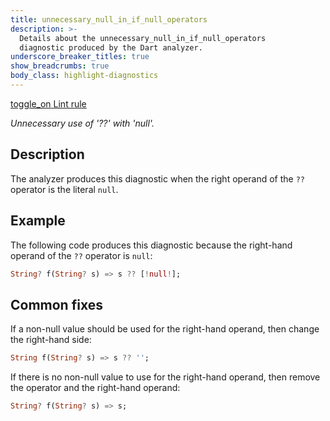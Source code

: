 ```yaml
---
title: unnecessary_null_in_if_null_operators
description: >-
  Details about the unnecessary_null_in_if_null_operators
  diagnostic produced by the Dart analyzer.
underscore_breaker_titles: true
show_breadcrumbs: true
body_class: highlight-diagnostics
---
```


<div class="tags">
  <a class="tag-label"
      href="/tools/linter-rules/unnecessary_null_in_if_null_operators"
      title="Learn about the lint rule that enables this diagnostic."
      aria-label="Learn about the lint rule that enables this diagnostic."
      target="_blank">
    <span class="material-symbols" aria-hidden="true">toggle_on</span>
    <span>Lint rule</span>
  </a>
</div>

_Unnecessary use of '??' with 'null'._

## Description

The analyzer produces this diagnostic when the right operand of the `??`
operator is the literal `null`.

## Example

The following code produces this diagnostic because the right-hand operand
of the `??` operator is `null`:

```dart
String? f(String? s) => s ?? [!null!];
```

## Common fixes

If a non-null value should be used for the right-hand operand, then
change the right-hand side:

```dart
String f(String? s) => s ?? '';
```

If there is no non-null value to use for the right-hand operand, then
remove the operator and the right-hand operand:

```dart
String? f(String? s) => s;
```
